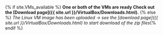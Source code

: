 {% if site.VMs_available %} **One or both of the VMs are ready  Check out the [Download page]({{ site.url }}/VirtualBox/Downloads.html).**
{% else %} *The Linux VM image has been uploaded → see the [download page]({{ site.url }}/VirtualBox/Downloads.html) to start download of the zip files*{% endif %}
